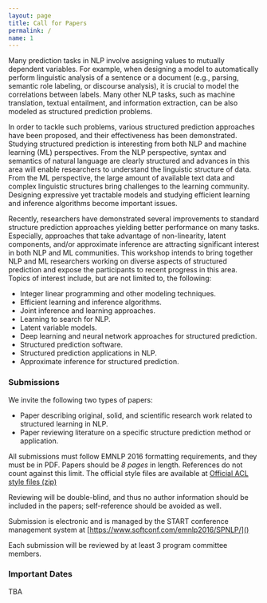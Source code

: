 ```yaml
---
layout: page
title: Call for Papers
permalink: /
name: 1
---
```


Many prediction tasks in NLP involve assigning values to mutually dependent variables. For example, when designing a model to automatically perform linguistic analysis of a sentence or a document (e.g., parsing, semantic role labeling, or discourse analysis), it is crucial to model the correlations between labels. Many other NLP tasks, such as machine translation, textual entailment, and information extraction, can be also modeled as structured prediction problems.

In order to tackle such problems,  various structured prediction approaches have been proposed, and their effectiveness has been demonstrated. Studying structured prediction is interesting from both NLP and machine learning (ML) perspectives. From the NLP perspective, syntax and semantics of natural language are clearly structured and advances in this area will enable researchers to understand the linguistic structure of data. From the ML perspective, the large amount of available text data and complex linguistic structures bring challenges to the learning community. Designing expressive yet tractable models and studying efficient learning and inference algorithms become important issues.

Recently, researchers have demonstrated several improvements to standard structure prediction approaches yielding better performance on many tasks.  Especially, approaches that take advantage of non-linearity, latent components, and/or approximate inference are attracting significant interest in both NLP and ML communities. This workshop intends to bring together NLP and ML researchers working on diverse aspects of structured prediction and expose the participants to recent progress in this area. Topics of interest include, but are not limited to, the following:



*  Integer linear programming and other modeling techniques.
*  Efficient learning and inference algorithms.
*  Joint inference and learning approaches.
*  Learning to search for NLP.
*  Latent variable models.
*  Deep learning and neural network approaches for structured prediction.
*  Structured prediction software.
*  Structured prediction applications in NLP.
*  Approximate inference for structured prediction.


### Submissions

We invite the following two types of papers:

*  Paper describing original, solid, and scientific research work related to structured learning in NLP.
*  Paper reviewing literature on a specific structure prediction method or application. 

All submissions must follow EMNLP 2016 formatting requirements, and they must be in PDF.
Papers should be *8 pages* in length. References do not count against this limit. 
The official style files are available at 
[Official ACL style files (zip)](http://acl2016.org/files/acl2016.zip)

Reviewing will be double-blind, and thus no author information should be included in the papers; self-reference should be avoided as well. 

Submission is electronic and is managed by the START conference management system at
[https://www.softconf.com/emnlp2016/SPNLP/]()


Each submission will be reviewed by at least 3 program committee members. 



### Important Dates

TBA
